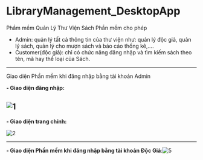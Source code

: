 # LibraryManagement_DesktopApp
Phầm mềm Quản Lý Thư Viện Sách
 Phần mềm cho phép 
  - Admin: quản lý tất cả thông tin của thư viện như: quản lý độc giả, quản lý sách, quản lý cho mượn sách và báo cáo thống kê,....
  - Customer(độc giả): chỉ có chức năng đăng nhập và tìm kiếm sách theo tên, mã hay thể loại của Sách.
-----
Giao diện Phần mềm khi đăng nhập bằng tài khoản Admin

**- Giao diện đăng nhập:**

![1](https://user-images.githubusercontent.com/73508026/124456246-aced0b80-ddb4-11eb-95fc-5dd14ef861ac.png)
-----
**- Giao diện trang chính:**

![2](https://user-images.githubusercontent.com/73508026/124456388-d3ab4200-ddb4-11eb-9e42-b1688164f04e.png)

-----
**- Giao diện Phần mềm khi đăng nhập bằng tài khoản Độc Giả**:![5](https://user-images.githubusercontent.com/73508026/124457912-8a5bf200-ddb6-11eb-97ea-433aeb81d32a.png)





  
